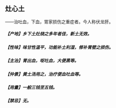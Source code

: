 ## 灶心土

——治吐血，下血，胃家损伤之重症者。今人称伏龙肝。
##### 【产地】乡下土灶烧之多年者佳，新土无效。
##### 【性味】味甘性温平，功能补土利湿，修补胃壁之损伤。
##### 【主治】胃出血，呕吐血，大便黑等。
##### 【仲景】黄土汤用之，治疗便血吐血等。
##### 【用量】一般三钱至五钱。
##### 【禁忌】无。